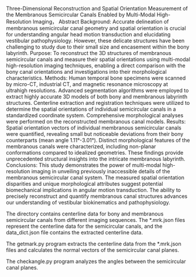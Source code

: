 Three-Dimensional Reconstruction and Spatial Orientation Measurement of the Membranous Semicircular Canals Enabled by Multi-Modal High-Resolution Imaging，
Abstract
Background: Accurate delineation of membranous semicircular canal geometry and spatial orientation is crucial for understanding angular head motion transduction and elucidating vestibular pathophysiology. However, these delicate structures have been challenging to study due to their small size and encasement within the bony labyrinth.
Purpose: To reconstruct the 3D structures of membranous semicircular canals and measure their spatial orientations using multi-modal high-resolution imaging techniques, enabling a direct comparison with the bony canal orientations and investigations into their morphological characteristics.
Methods: Human temporal bone specimens were scanned by micro-CT, industrial CT, and magnetic resonance microscopy at ultrahigh resolutions. Advanced segmentation algorithms were employed to extract highly accurate 3D models of both bony and membranous labyrinth structures. Centerline extraction and registration techniques were utilized to determine the spatial orientations of individual semicircular canals in a standardized coordinate system. Comprehensive morphological analyses were performed on the reconstructed membranous canal models.
Results: Spatial orientation vectors of individual membranous semicircular canals were quantified, revealing small but noticeable deviations from their bony counterparts (mean angle 1.11°-3.01°). Distinct morphological features of the membranous canals were characterized, including  non-planar conformations compared to idealized geometries. These findings provide unprecedented structural insights into the intricate membranous labyrinth.
Conclusions: This study demonstrates the power of multi-modal high-resolution imaging in unveiling previously inaccessible details of the membranous semicircular canal system. The measured spatial orientation disparities and unique morphological attributes suggest potential biomechanical implications in angular motion transduction. The ability to precisely reconstruct and quantify membranous canal structures advances our understanding of vestibular biokinematics and pathophysiology.


The directory contains centerline data for bony and membranous semicircular canals from different imaging sequences. The *.mrk.json files represent the centerline data for the semicircular canals, and the data_dict.json file contains the extracted centerline data.

The getmark.py program extracts the centerline data from the *.mrk.json files and calculates the normal vectors of the semicircular canal planes.

The checkangle.py program analyzes the angles between the semicircular canal planes.




